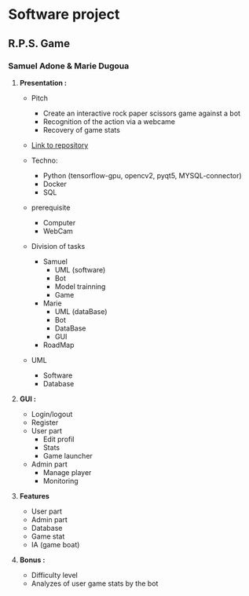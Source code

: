 # Software project

## R.P.S. Game

### Samuel Adone & Marie Dugoua



1. **Presentation :**

   - Pitch 
      - Create an interactive rock paper scissors game against a bot
      - Recognition of the action via a webcame
      - Recovery of game stats

   - [Link to repository](https://github.com/RebornX10/b2_software)
   - Techno:
     - Python (tensorflow-gpu, opencv2, pyqt5, MYSQL-connector)
     - Docker
     - SQL
   - prerequisite 
     - Computer
     - WebCam
   - Division of tasks
     - Samuel
       - UML (software)
       - Bot
       - Model trainning
       - Game
     - Marie
       - UML (dataBase)
       - Bot
       - DataBase
       - GUI
     - RoadMap
   - UML
     - Software
     - Database

   

2. **GUI :**

   - Login/logout
   - Register
   - User part
     - Edit profil 
     - Stats
     - Game launcher
   - Admin part
     - Manage player
     - Monitoring

   

3. **Features**

   - User part
   - Admin part
   - Database
   - Game stat
   - IA (game boat)

   

4. **Bonus :**

   - Difficulty level
   - Analyzes of user game stats by the bot

